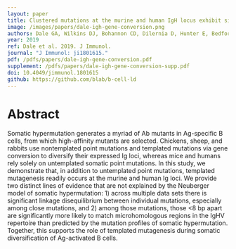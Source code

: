 ```yaml
---
layout: paper
title: Clustered mutations at the murine and human IgH locus exhibit significant linkage consistent with templated mutagenesis
image: /images/papers/dale-igh-gene-conversion.png
authors: Dale GA, Wilkins DJ, Bohannon CD, Dilernia D, Hunter E, Bedford T, Antia R, Sanz I, Jacob J.
year: 2019
ref: Dale et al. 2019. J Immunol.
journal: "J Immunol: ji1801615."
pdf: /pdfs/papers/dale-igh-gene-conversion.pdf
supplement: /pdfs/papers/dale-igh-gene-conversion-supp.pdf
doi: 10.4049/jimmunol.1801615
github: https://github.com/blab/b-cell-ld
---
```


# Abstract

Somatic hypermutation generates a myriad of Ab mutants in Ag-specific B cells, from which high-affinity mutants are selected. Chickens, sheep, and rabbits use nontemplated point mutations and templated mutations via gene conversion to diversify their expressed Ig loci, whereas mice and humans rely solely on untemplated somatic point mutations. In this study, we demonstrate that, in addition to untemplated point mutations, templated mutagenesis readily occurs at the murine and human Ig loci. We provide two distinct lines of evidence that are not explained by the Neuberger model of somatic hypermutation: 1) across multiple data sets there is significant linkage disequilibrium between individual mutations, especially among close mutations, and 2) among those mutations, those <8 bp apart are significantly more likely to match microhomologous regions in the IgHV repertoire than predicted by the mutation profiles of somatic hypermutation. Together, this supports the role of templated mutagenesis during somatic diversification of Ag-activated B cells.

